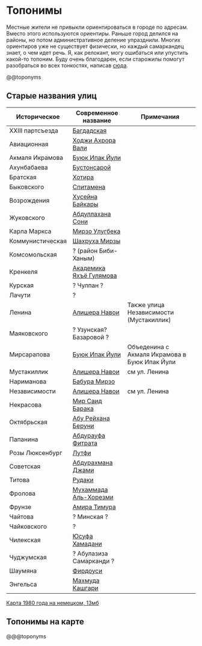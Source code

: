# Топонимы

Местные жители не привыкли ориентироваться в городе по адресам. Вместо этого
используются ориентиры. Раньше город делился на районы, но потом
административное деление упразднили. Многих ориентиров уже не существует
физически, но каждый самаркандец знает, о чем идет речь. Я, как релокант, могу
ошибаться или упустить какой-то топоним. Буду очень благодарен, если старожилы
помогут разобраться во всех тонкостях, написав
[сюда](https://t.me/+siNb3mlgRS1hMDYy).

@@toponyms

## Старые названия улиц

| Историческое     | Современное название                                                              | Примечания                                    |
| ---------------- | --------------------------------------------------------------------------------- | --------------------------------------------- |
| XXIII партсъезда | [Багдадская](https://yandex.uz/maps/10334/samarkand/geo/1522495298/)              |                                               |
| Авиационная      | [Ходжи Ахрора Вали](https://yandex.uz/maps/10334/samarkand/geo/1522495034/)       |                                               |
| Акмаля Икрамова  | [Буюк Ипак Йули](https://yandex.uz/maps/10334/samarkand/geo/1522494980/)          |                                               |
| Ахунбабаева      | [Бустонсарой](https://yandex.uz/maps/10334/samarkand/geo/1522494144/)             |                                               |
| Братская         | [Хотира](https://yandex.uz/maps/10334/samarkand/geo/3611935664/)                  |                                               |
| Быковского       | [Спитамена](https://yandex.uz/maps/10334/samarkand/geo/1522495282/)               |                                               |
| Возрождения      | [Хусейна Байкары](https://yandex.uz/maps/10334/samarkand/geo/1522495054/)         |                                               |
| Жуковского       | [Абдуллахана Сони](https://yandex.uz/maps/10334/samarkand/geo/1522495148/)        |                                               |
| Карла Маркса     | [Мирзо Улугбека](https://yandex.uz/maps/10334/samarkand/geo/1522494146/)          |                                               |
| Коммунистическая | [Шахруха Мирзы](https://yandex.uz/maps/10334/samarkand/geo/1522495048/)           |                                               |
| Комсомольская    | ? (район Биби-Ханым)                                                              |                                               |
| Кренкеля         | [Академика Яхъё Гулямова](https://yandex.uz/maps/10334/samarkand/geo/1522495100/) |                                               |
| Курская          | ? Чулпан ?                                                                        |                                               |
| Лачути           | ?                                                                                 |                                               |
| Ленина           | [Алишера Навои](https://yandex.uz/maps/10334/samarkand/geo/1522495050/)           | Также улица Независимости (Мустакиллик)       |
| Маяковского      | ? Узунская? Базаровой ?                                                           |                                               |
| Мирсарапова      | [Буюк Ипак Йули](https://yandex.uz/maps/10334/samarkand/geo/1522494980/)          | Объеденина с Акмаля Икрамова в Буюк Ипак Йули |
| Мустакиллик      | [Алишера Навои](https://yandex.uz/maps/10334/samarkand/geo/1522495050/)           | см ул. Ленина                                 |
| Нариманова       | [Бабура Мирзо](https://yandex.uz/maps/10334/samarkand/geo/1522495082/)            |                                               |
| Независимости    | [Алишера Навои](https://yandex.uz/maps/10334/samarkand/geo/1522495050/)           | см ул. Ленина                                 |
| Некрасова        | [Мир Саид Барака](https://yandex.uz/maps/10334/samarkand/geo/1522495066/)         |                                               |
| Октябрьская      | [Абу Рейхана Беруни](https://yandex.uz/maps/10334/samarkand/geo/1522495122/)      |                                               |
| Папанина         | [Абдурауфа Фитрата](https://yandex.uz/maps/10334/samarkand/geo/1522495140/)       |                                               |
| Розы Люксенбург  | [Лутфи](https://yandex.uz/maps/10334/samarkand/geo/1522495076/)                   |                                               |
| Советская        | [Абдурахмана Джами](https://yandex.uz/maps/10334/samarkand/geo/1522495058/)       |                                               |
| Титова           | [Рудаки](https://yandex.uz/maps/10334/samarkand/geo/1522494288/)                  |                                               |
| Фролова          | [Мухаммада Аль-Хорезми](https://yandex.uz/maps/10334/samarkand/geo/1522495300/)   |                                               |
| Фрунзе           | [Амира Тимура](https://yandex.uz/maps/10334/samarkand/geo/1522494978/)            |                                               |
| Чайтова          | ? Минская ?                                                                       |                                               |
| Чайковского      | ?                                                                                 |                                               |
| Чилекская        | [Юсуфа Хамадани](https://yandex.uz/maps/10334/samarkand/geo/1522495266/)          |                                               |
| Чуджумская       | ? Абулазиза Самарканди ?                                                          |                                               |
| Шаумяна          | [Фирдоуси](https://yandex.uz/maps/10334/samarkand/geo/1522495078/)                |                                               |
| Энгельса         | [Махмуда Кашгари](https://yandex.uz/maps/10334/samarkand/geo/1522495052/)         |                                               |

[Карта 1980 года на немецком, 13мб](img/samarkand-1980.jpg)

## Топонимы на карте

@@@toponyms
